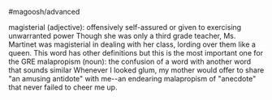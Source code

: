 #magoosh/advanced

magisterial (adjective): offensively self-assured or given to exercising unwarranted power 
Though she was only a third grade teacher, Ms. Martinet was magisterial in dealing with her class, 
lording over them like a queen. 
This word has other definitions but this is the most important one for the GRE 
malapropism (noun): the confusion of a word with another word that sounds similar 
Whenever I looked glum, my mother would offer to share "an amusing antidote" with me--an endearing 
malapropism of "anecdote" that never failed to cheer me up. 
